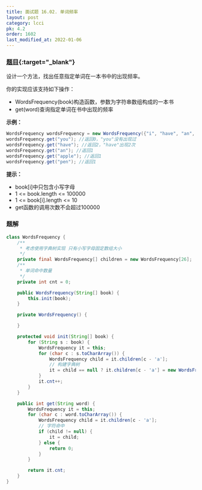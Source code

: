 ```yaml
---
title: 面试题 16.02. 单词频率
layout: post
category: lcci
pk: 4.2
order: 1602
last_modified_at: 2022-01-06
---
```


### [题目](https://leetcode-cn.com/words-frequency-lcci/){:target="_blank"}

设计一个方法，找出任意指定单词在一本书中的出现频率。

你的实现应该支持如下操作：
- WordsFrequency(book)构造函数，参数为字符串数组构成的一本书
- get(word)查询指定单词在书中出现的频率

**示例：**

```java
WordsFrequency wordsFrequency = new WordsFrequency({"i", "have", "an", "apple", "he", "have", "a", "pen"});
wordsFrequency.get("you"); //返回0，"you"没有出现过
wordsFrequency.get("have"); //返回2，"have"出现2次
wordsFrequency.get("an"); //返回1
wordsFrequency.get("apple"); //返回1
wordsFrequency.get("pen"); //返回1
```

**提示：**
- book[i]中只包含小写字母
- 1 <= book.length <= 100000
- 1 <= book[i].length <= 10
- get函数的调用次数不会超过100000

### 题解

```java
class WordsFrequency {
    /**
     * 考虑使用字典树实现 只有小写字母固定数组大小
     */
    private final WordsFrequency[] children = new WordsFrequency[26];
    /**
     * 单词命中数量
     */
    private int cnt = 0;

    public WordsFrequency(String[] book) {
        this.init(book);
    }

    private WordsFrequency() {

    }

    protected void init(String[] book) {
        for (String s : book) {
            WordsFrequency it = this;
            for (char c : s.toCharArray()) {
                WordsFrequency child = it.children[c - 'a'];
                // 构建字典树
                it = child == null ? it.children[c - 'a'] = new WordsFrequency() : child;
            }
            it.cnt++;
        }
    }

    public int get(String word) {
        WordsFrequency it = this;
        for (char c : word.toCharArray()) {
            WordsFrequency child = it.children[c - 'a'];
            // 字符命中
            if (child != null) {
                it = child;
            } else {
                return 0;
            }
        }

        return it.cnt;
    }
}
```